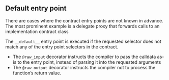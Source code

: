 ## Default entry point

There are cases where the contract entry points are not known in advance. The most prominent example is a delegate proxy that forwards calls to an implementation contract class

The `__default__` entry point is executed if the requested selector does not match any of the entry point selectors in the contract.

- The `@raw_input` decorator instructs the compiler to pass the calldata as-is to the entry point, instead of parsing it into the requested arguments
- The `@raw_output` decorator instructs the compiler not to process the function’s return value.
